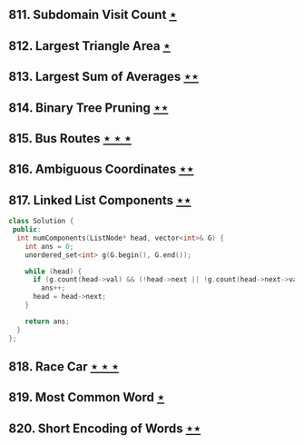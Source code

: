 ## 811. Subdomain Visit Count [$\star$](https://leetcode.com/problems/subdomain-visit-count)

## 812. Largest Triangle Area [$\star$](https://leetcode.com/problems/largest-triangle-area)

## 813. Largest Sum of Averages [$\star\star$](https://leetcode.com/problems/largest-sum-of-averages)

## 814. Binary Tree Pruning [$\star\star$](https://leetcode.com/problems/binary-tree-pruning)

## 815. Bus Routes [$\star\star\star$](https://leetcode.com/problems/bus-routes)

## 816. Ambiguous Coordinates [$\star\star$](https://leetcode.com/problems/ambiguous-coordinates)

## 817. Linked List Components [$\star\star$](https://leetcode.com/problems/linked-list-components)

```cpp
class Solution {
 public:
  int numComponents(ListNode* head, vector<int>& G) {
    int ans = 0;
    unordered_set<int> g(G.begin(), G.end());

    while (head) {
      if (g.count(head->val) && (!head->next || !g.count(head->next->val)))
        ans++;
      head = head->next;
    }

    return ans;
  }
};
```

## 818. Race Car [$\star\star\star$](https://leetcode.com/problems/race-car)

## 819. Most Common Word [$\star$](https://leetcode.com/problems/most-common-word)

## 820. Short Encoding of Words [$\star\star$](https://leetcode.com/problems/short-encoding-of-words)
